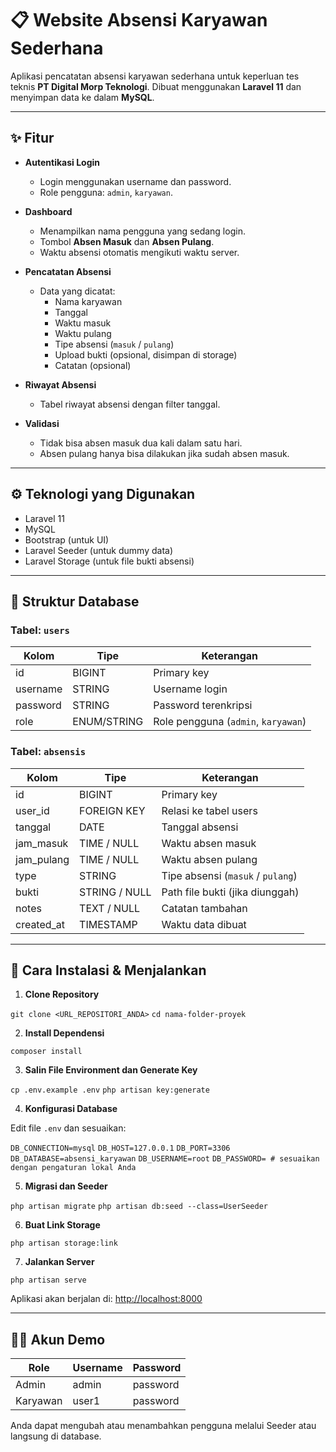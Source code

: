 # 📋 Website Absensi Karyawan Sederhana

Aplikasi pencatatan absensi karyawan sederhana untuk keperluan tes teknis **PT Digital Morp Teknologi**. Dibuat menggunakan **Laravel 11** dan menyimpan data ke dalam **MySQL**.

---

## ✨ Fitur

- **Autentikasi Login**
  - Login menggunakan username dan password.
  - Role pengguna: `admin`, `karyawan`.

- **Dashboard**
  - Menampilkan nama pengguna yang sedang login.
  - Tombol **Absen Masuk** dan **Absen Pulang**.
  - Waktu absensi otomatis mengikuti waktu server.

- **Pencatatan Absensi**
  - Data yang dicatat:
    - Nama karyawan
    - Tanggal
    - Waktu masuk
    - Waktu pulang
    - Tipe absensi (`masuk` / `pulang`)
    - Upload bukti (opsional, disimpan di storage)
    - Catatan (opsional)

- **Riwayat Absensi**
  - Tabel riwayat absensi dengan filter tanggal.

- **Validasi**
  - Tidak bisa absen masuk dua kali dalam satu hari.
  - Absen pulang hanya bisa dilakukan jika sudah absen masuk.

---

## ⚙️ Teknologi yang Digunakan

- Laravel 11
- MySQL
- Bootstrap (untuk UI)
- Laravel Seeder (untuk dummy data)
- Laravel Storage (untuk file bukti absensi)

---

## 🧩 Struktur Database

### Tabel: `users`

| Kolom    | Tipe         | Keterangan                  |
|----------|--------------|------------------------------|
| id       | BIGINT       | Primary key                 |
| username | STRING       | Username login              |
| password | STRING       | Password terenkripsi        |
| role     | ENUM/STRING  | Role pengguna (`admin`, `karyawan`) |

### Tabel: `absensis`

| Kolom       | Tipe           | Keterangan                            |
|-------------|----------------|----------------------------------------|
| id          | BIGINT         | Primary key                           |
| user_id     | FOREIGN KEY    | Relasi ke tabel users                 |
| tanggal     | DATE           | Tanggal absensi                       |
| jam_masuk   | TIME / NULL    | Waktu absen masuk                     |
| jam_pulang  | TIME / NULL    | Waktu absen pulang                    |
| type        | STRING         | Tipe absensi (`masuk` / `pulang`)     |
| bukti       | STRING / NULL  | Path file bukti (jika diunggah)       |
| notes       | TEXT / NULL    | Catatan tambahan                      |
| created_at  | TIMESTAMP      | Waktu data dibuat                     |

---

## 🚀 Cara Instalasi & Menjalankan

1. **Clone Repository**

```git clone <URL_REPOSITORI_ANDA>```
```cd nama-folder-proyek```


2. **Install Dependensi**

```composer install```



3. **Salin File Environment dan Generate Key**

```cp .env.example .env```
```php artisan key:generate```



4. **Konfigurasi Database**

Edit file `.env` dan sesuaikan:

```DB_CONNECTION=mysql```
```DB_HOST=127.0.0.1```
```DB_PORT=3306```
```DB_DATABASE=absensi_karyawan```
```DB_USERNAME=root```
```DB_PASSWORD= # sesuaikan dengan pengaturan lokal Anda```


5. **Migrasi dan Seeder**

```php artisan migrate```
```php artisan db:seed --class=UserSeeder```


6. **Buat Link Storage**

```php artisan storage:link```


7. **Jalankan Server**

```php artisan serve```


Aplikasi akan berjalan di: [http://localhost:8000](http://localhost:8000)

---

## 🧑‍💻 Akun Demo

| Role     | Username | Password |
|----------|----------|----------|
| Admin    | admin    | password |
| Karyawan | user1    | password |

Anda dapat mengubah atau menambahkan pengguna melalui Seeder atau langsung di database.